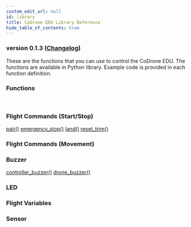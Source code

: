 ```yaml
---
custom_edit_url: null
id: library
title: CoDrone EDU Library Reference
hide_table_of_contents: true
---
```


<h3 class="homeDocLandingVersion">version 0.1.3 (<a class="orange-link" href="/doc-v2/docs/codrone-edu/python/changelog">Changelog</a>)</h3>
These are the functions that you can use to control the CoDrone EDU. The functions are available in Python library. Example code is provided in each function definition.

<div class="boxLanding">
  <div class="parentContainer">
  <div class="box-reference-shadow">
  <h3>Functions</h3>
    <br />
   </div>
    <div class="box-reference-shadow margin-top-30"> 
        <h3>Flight Commands (Start/Stop)</h3>
            <a href="/doc-v2/docs/codrone-edu/python/Connection/01-pair">pair()</a>
            <a href="/doc-v2/docs/codrone-edu/python/Flight-Commands-Start-Stop/01-emergency_stop">emergency_stop()</a>
            <a href="/doc-v2/docs/codrone-edu/python/Flight-Commands-Start-Stop/02-land">land()</a>
            <a href="/doc-v2/docs/codrone-edu/python/Flight-Commands-Start-Stop/03-reset_trim">reset_trim()</a>
    </div>
    <div class="box-reference-shadow margin-top-30"> 
        <h3>Flight Commands (Movement)</h3>
  </div>
    <div class="box-reference-shadow margin-top-30"> 
        <h3>Buzzer</h3>
         <a href="/doc-v2/docs/codrone-edu/python/Buzzer/01-controller_buzzer/">controller_buzzer()</a>
         <a href="/doc-v2/docs/codrone-edu/python/Buzzer/02-drone_buzzer/">drone_buzzer()</a>      
  </div>
    <div class="box-reference-shadow margin-top-30"> 
        <h3>LED</h3>
  </div>
  </div>
  <div  class="parentContainer">
    <div class="boxLanding">
       <div class="box-reference-shadow"> 
            <h3> Flight Variables</h3>
        </div>
    </div>
     <div class="box-reference-shadow margin-top-30"> 
            <h3>Sensor</h3>
        </div>
  </div>
</div>
<div class="boxLanding marginTop25">


</div>
